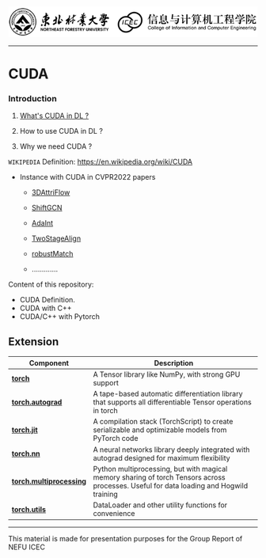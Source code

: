 <img src="/pics/logo.png" width="950px"> 


--------------------------------------------------------------------------------

# CUDA

### Introduction
1. [What's CUDA in DL ?](https://github.com/moulelin/CUDA-NEFU/wiki/CUDA-Definition)
   
2. How to use CUDA in DL ?
   
3. Why we need CUDA ?

`WIKIPEDIA` Definition: https://en.wikipedia.org/wiki/CUDA



- Instance with CUDA in CVPR2022 papers
  
  - [3DAttriFlow](https://github.com/fatPeter/ThreeDAC)
  
  - [ShiftGCN](https://github.com/kchengiva/Shift-GCN)
  
  - [AdaInt
  ](https://github.com/imcharlesy/adaint)
  
  - [TwoStageAlign](https://github.com/guoshi28/2stagealign)
  
  - [robustMatch](https://github.com/thinklab-sjtu/robustmatch)
  
  - .............
  
Content of this repository:

- CUDA Definition. 
- CUDA with C++
- CUDA/C++ with Pytorch

## Extension

| Component | Description |
| ---- | --- |
| [**torch**](https://pytorch.org/docs/stable/torch.html) | A Tensor library like NumPy, with strong GPU support |
| [**torch.autograd**](https://pytorch.org/docs/stable/autograd.html) | A tape-based automatic differentiation library that supports all differentiable Tensor operations in torch |
| [**torch.jit**](https://pytorch.org/docs/stable/jit.html) | A compilation stack (TorchScript) to create serializable and optimizable models from PyTorch code  |
| [**torch.nn**](https://pytorch.org/docs/stable/nn.html) | A neural networks library deeply integrated with autograd designed for maximum flexibility |
| [**torch.multiprocessing**](https://pytorch.org/docs/stable/multiprocessing.html) | Python multiprocessing, but with magical memory sharing of torch Tensors across processes. Useful for data loading and Hogwild training |
| [**torch.utils**](https://pytorch.org/docs/stable/data.html) | DataLoader and other utility functions for convenience |



--------------------------------------------------------------------------------
This material is made for presentation purposes for the Group Report of NEFU ICEC






